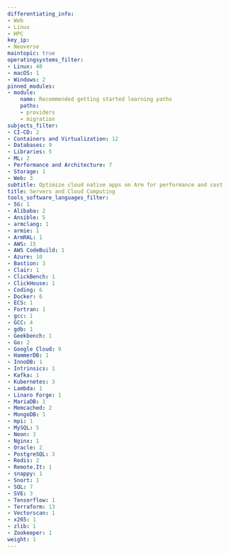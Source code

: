 ```yaml
---
differentiating_info:
- Web
- Linux
- HPC
key_ip:
- Neoverse
maintopic: true
operatingsystems_filter:
- Linux: 40
- macOS: 1
- Windows: 2
pinned_modules:
- module:
    name: Recommended getting started learning paths
    paths:
    - providers
    - migration
subjects_filter:
- CI-CD: 2
- Containers and Virtualization: 12
- Databases: 9
- Libraries: 5
- ML: 2
- Performance and Architecture: 7
- Storage: 1
- Web: 3
subtitle: Optimize cloud native apps on Arm for performance and cost
title: Servers and Cloud Computing
tools_software_languages_filter:
- 5G: 1
- Alibaba: 2
- Ansible: 5
- armclang: 1
- armie: 1
- ArmRAL: 1
- AWS: 15
- AWS CodeBuild: 1
- Azure: 10
- Bastion: 3
- Clair: 1
- ClickBench: 1
- ClickHouse: 1
- Coding: 6
- Docker: 6
- ECS: 1
- Fortran: 1
- gcc: 1
- GCC: 4
- gdb: 1
- Geekbench: 1
- Go: 2
- Google Cloud: 9
- HammerDB: 1
- InnoDB: 1
- Intrinsics: 1
- Kafka: 1
- Kubernetes: 3
- Lambda: 1
- Linaro Forge: 1
- MariaDB: 1
- Memcached: 2
- MongoDB: 1
- mpi: 1
- MySQL: 5
- Neon: 3
- Nginx: 1
- Oracle: 2
- PostgreSQL: 3
- Redis: 2
- Remote.It: 1
- snappy: 1
- Snort: 1
- SQL: 7
- SVE: 3
- Tensorflow: 1
- Terraform: 13
- Vectorscan: 1
- x265: 1
- zlib: 1
- Zookeeper: 1
weight: 1
---
```

